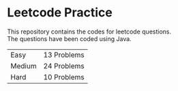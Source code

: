 # Leetcode Practice
This repository contains the codes for leetcode questions. <br>
The questions have been coded using Java. <br>
<table><tr><td>Easy</td><td>13 Problems</td></tr><tr><td>Medium</td><td>24 Problems</td></tr><tr><td>Hard</td><td>10 Problems</td></tr></table>
